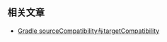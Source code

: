 ## 相关文章

+ [Gradle sourceCompatibility与targetCompatibility](../docs/Gradle-sourceCompatibility与targetCompatibility.md)